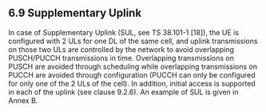 ## 6.9 Supplementary Uplink

In case of Supplementary Uplink (SUL, see TS 38.101-1 \[18\]), the UE is
configured with 2 ULs for one DL of the same cell, and uplink
transmissions on those two ULs are controlled by the network to avoid
overlapping PUSCH/PUCCH transmissions in time. Overlapping transmissions
on PUSCH are avoided through scheduling while overlapping transmissions
on PUCCH are avoided through configuration (PUCCH can only be configured
for only one of the 2 ULs of the cell). In addition, initial access is
supported in each of the uplink (see clause 9.2.6). An example of SUL is
given in Annex B.